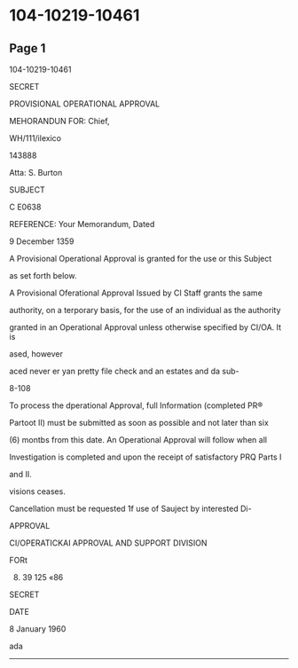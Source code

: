 # 104-10219-10461

## Page 1

104-10219-10461

SECRET

PROVISIONAL OPERATIONAL APPROVAL

MEHORANDUN FOR: Chief,

WH/111/ilexico

143888

Atta: S. Burton

SUBJECT

C E0638

REFERENCE: Your Memorandum, Dated

9 December 1359

A Provisional Operational Approval is granted for the use or this Subject

as set forth below.

A Provisional Oferational Approval Issued by CI Staff grants the same

authority, on a terporary basis, for the use of an individual as the authority

granted in an Operational Approval unless otherwise specified by CI/OA. It is

ased, however

aced never er yan pretty file check and an estates and da sub-

8-108

To process the dperational Approval, full Information (completed PR®

Partoot II) must be submitted as soon as possible and not later than six

(6) montbs from this date. An Operational Approval will follow when all

Investigation is completed and upon the receipt of satisfactory PRQ Parts I

and II.

visions ceases.

Cancellation must be requested 1f use of Sauject by interested Di-

APPROVAL

CI/OPERATICKAI APPROVAL AND SUPPORT DIVISION

FORt

8. 39 125 «86

SECRET

DATE

8 January 1960

ada

---

